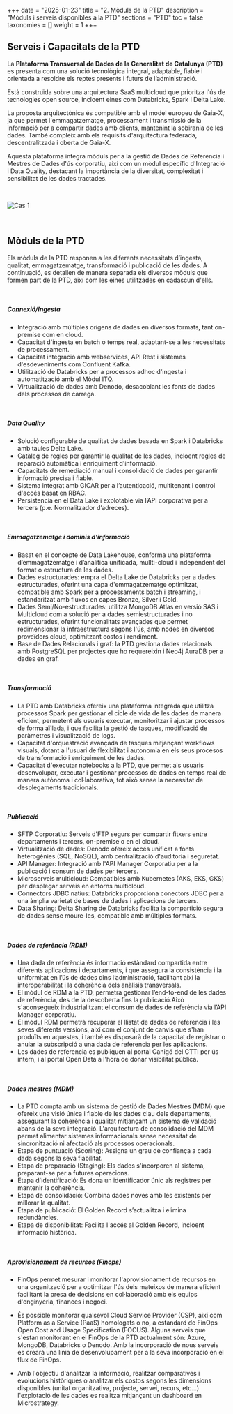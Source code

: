 +++
date        = "2025-01-23"
title       = "2. Mòduls de la PTD"
description = "Mòduls i serveis disponibles a la PTD"
sections    = "PTD"
toc         = false
taxonomies  = []
weight      = 1
+++

## Serveis i Capacitats de la PTD

La **Plataforma Transversal de Dades de la Generalitat de Catalunya (PTD)** es presenta com una solució tecnològica integral, adaptable, fiable i orientada a resoldre els reptes presents i futurs de l’administració.

Està construïda sobre una arquitectura SaaS multicloud que prioritza l'ús de tecnologies open source, incloent eines com Databricks, Spark i Delta Lake.

La proposta arquitectònica és compatible amb el model europeu de Gaia-X, ja que permet l'emmagatzematge, processament i transmissió de la informació per a compartir dades amb clients, mantenint la sobirania de les dades. També compleix amb els requisits d'arquitectura federada, descentralitzada i oberta de Gaia-X.

Aquesta plataforma integra mòduls per a la gestió de Dades de Referència i Mestres de Dades d'ús corporatiu, així com un mòdul específic d'Integració i Data Quality, destacant la importància de la diversitat, complexitat i sensibilitat de les dades tractades.

<br>

![Cas 1](/plataformes/ptd/related/PTD/PTD01.png)

<br>

## Mòduls de la PTD

Els mòduls de la PTD responen a les diferents necessitats d’ingesta, qualitat, emmagatzematge, transformació i publicació de les dades. A continuació, es detallen de manera separada els diversos mòduls que formen part de la PTD, així com les eines utilitzades en cadascun d'ells.

<br>

##### **Connexió/Ingesta**

- Integració amb múltiples orígens de dades en diversos formats, tant on-premise com en cloud.
- Capacitat d'ingesta en batch o temps real, adaptant-se a les necessitats de processament.
- Capacitat integració amb webservices, API Rest i sistemes d'esdeveniments com Confluent Kafka.
- Utilització de Databricks per a processos adhoc d'ingesta i automatització amb el Mòdul ITQ.
- Virtualització de dades amb Denodo, desacoblant les fonts de dades dels processos de càrrega. 

<br>

##### **Data Quality**

- Solució configurable de qualitat de dades basada en Spark i Databricks amb taules Delta Lake.
- Catàleg de regles per garantir la qualitat de les dades, incloent regles de reparació automàtica i enriquiment d'informació.
- Capacitats de remediació manual i consolidació de dades per garantir informació precisa i fiable.
- Sistema integrat amb GICAR per a l’autenticació, multitenant i control d'accés basat en RBAC.
- Persistencia en el Data Lake i explotable via l’API corporativa per a tercers (p.e. Normalitzador d’adreces).

<br>

##### **Emmagatzematge i dominis d’informació**

- Basat en el concepte de Data Lakehouse,  conforma una plataforma d’emmagatzematge i d’analítica unificada, mullti-cloud i independent del format o estructura de les dades.
- Dades estructurades: empra el Delta Lake de Databricks per a dades estructurades, oferint una capa d'emmagatzematge optimitzat, compatible amb Spark per a processaments batch i streaming, i estandaritzat amb fluxos en capes Bronze, Silver i Gold.
- Dades Semi/No-estructurades: utilitza MongoDB Atlas en versió SAS i Multicloud com a solució per a dades semiestructurades i no estructurades, oferint funcionalitats avançades que permet redimensionar la infraestructura segons l'ús, amb nodes en diversos proveïdors cloud, optimitzant costos i rendiment.
- Base de Dades Relacionals i graf: la PTD gestiona dades relacionals amb PostgreSQL per projectes que ho requereixin i Neo4j AuraDB per a dades en graf.

<br>

##### **Transformació**

- La PTD amb Databricks ofereix una plataforma integrada que utilitza processos Spark per gestionar el cicle de vida de les dades de manera eficient, permetent als usuaris executar, monitoritzar i ajustar processos de forma aïllada, i que facilita la gestió de tasques, modificació de paràmetres i visualització de logs.
- Capacitat d'orquestració avançada de tasques mitjançant workflows visuals, dotant a l'usuari de flexibilitat i autonomia en els seus procesos de transformació i enriquiment de les dades.
- Capacitat d'executar notebooks a la PTD, que permet als usuaris desenvolupar, executar i gestionar processos de dades en temps real de manera autònoma i col·laborativa, tot això sense la necessitat de desplegaments tradicionals.

<br>

##### **Publicació**

- SFTP Corporatiu: Serveis d'FTP segurs per compartir fitxers entre departaments i tercers, on-premise o en el cloud. 
- Virtualització de dades: Denodo ofereix accés unificat a fonts heterogènies (SQL, NoSQL), amb centralització d'auditoria i seguretat.
- API Manager: Integració amb l'API Manager Corporatiu per a la publicació i consum de dades per tercers.
- Microserveis multicloud: Compatibles amb Kubernetes (AKS, EKS, GKS) per desplegar serveis en entorns multicloud.
- Connectors JDBC natius: Databricks proporciona conectors JDBC per a una àmplia varietat de bases de dades i aplicacions de tercers.
- Data Sharing: Delta Sharing de Databricks facilita la compartició segura de dades sense moure-les, compatible amb múltiples formats.

<br>

##### **Dades de referència (RDM)**

- Una dada de referència és informació estàndard compartida entre diferents aplicacions i departaments, i que assegura la consistència i la uniformitat en l’ús de dades dins l’administració, facilitant així la interoperabilitat i la coherència dels anàlisis transversals.
- El mòdul de RDM a la PTD, permetrà gestionar l’end-to-end de les dades de referència, des de la descoberta fins la publicació.Això s'aconsegueix industrialitzant el consum de dades de referència via l’API Manager corporatiu.
- El mòdul RDM permetrà recuperar el llistat de dades de referència i les seves diferents versions, així com el conjunt de canvis que s'han produïts en aquestes, i també es disposarà de la capacitat de registrar o anular la subscripció a una dada de referencia per les aplicacions.
- Les dades de referencia es publiquen al portal Canigó del CTTI per ús intern, i al portal Open Data a l'hora de donar visibilitat pública.

<br>

##### **Dades mestres (MDM)**

- La PTD compta amb un sistema de gestió de Dades Mestres (MDM) que ofereix una visió única i fiable de les dades clau dels departaments, assegurant la coherència i qualitat mitjançant un sistema de validació abans de la seva integració. L'arquitectura de consolidació del MDM permet alimentar sistemes informacionals sense necessitat de sincronització ni afectació als processos operacionals.
- Etapa de puntuació (Scoring): Assigna un grau de confiança a cada dada segons la seva fiabilitat.
- Etapa de preparació (Staging): Els dades s'incorporen al sistema, preparant-se per a futures operacions.
- Etapa d'identificació: Es dona un identificador únic als registres per mantenir la coherència.
- Etapa de consolidació: Combina dades noves amb les existents per millorar la qualitat.
- Etapa de publicació: El Golden Record s’actualitza i elimina redundàncies.
- Etapa de disponibilitat: Facilita l'accés al Golden Record, incloent informació històrica.

<br>

##### **Aprovisionament de recursos (Finops)**

- FinOps permet mesurar i monitorar l'aprovisionament de recursos en una organització per a optimitzar l'ús dels mateixos de manera eficient facilitant la presa de decisions en col·laboració amb els equips d'enginyeria, finances i negoci.

- És possible monitorar qualsevol Cloud Service Provider (CSP), així com Platform as a Service (PaaS) homologats o no, a estàndard de FinOps Open Cost and Usage Specification (FOCUS). Alguns serveis que s'estan monitorant en el FinOps de la PTD actualment són: Azure, MongoDB, Databricks o Denodo. Amb la incorporació de nous serveis es crearà una línia de desenvolupament per a la seva incorporació en el flux de FinOps.

- Amb l'objectiu d'analitzar la informació, realitzar comparatives i evolucions històriques o analitzar els costos segons les dimensions disponibles (unitat organitzativa, projecte, servei, recurs, etc...) l'explotació de les dades es realitza mitjançant un dashboard en Microstrategy.




